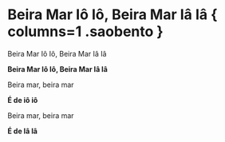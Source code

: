 # Beira Mar Iô Iô, Beira Mar Iâ Iâ  { columns=1 .saobento }

Beira Mar Iô Iô,
Beira Mar Iâ Iâ

**Beira Mar Iô Iô,
Beira Mar Iâ Iâ**

Beira mar, beira mar

**É de iô iô**

Beira mar, beira mar

**É de Iâ Iâ**
